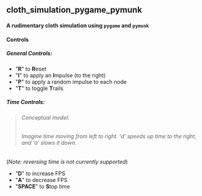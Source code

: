 ## cloth_simulation_pygame_pymunk
#### A rudimentary cloth simulation using `pygame` and `pymunk`

#### Controls
##### General Controls:
 * "**R**" to **R**eset
 * "**I**" to apply an **I**mpulse (to the right)
 * "**P**" to apply a random impulse to each node
 * "**T**" to toggle **T**rails

##### Time Controls: 
>###### Conceptual model: 
>###### Imagine time moving from left to right. 'd' speeds up time to the right, and 'a' slows it down.
(_Note: reversing time is not currently supported_)
 * "**D**" to increase FPS
 * "**A**" to decrease FPS
 * "**SPACE**" to **S**top time

